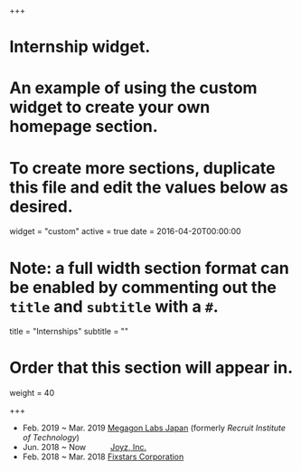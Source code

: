 +++
# Internship widget.
# An example of using the custom widget to create your own homepage section.
# To create more sections, duplicate this file and edit the values below as desired.
widget = "custom"
active = true
date = 2016-04-20T00:00:00

# Note: a full width section format can be enabled by commenting out the `title` and `subtitle` with a `#`.
title = "Internships"
subtitle = ""

# Order that this section will appear in.
weight = 40

+++

- Feb. 2019 ~ Mar. 2019 [Megagon Labs Japan](http://www.megagon.ai/) (formerly _Recruit Institute of Technology_)
- Jun. 2018 ~ Now &nbsp;&nbsp;&nbsp;&nbsp;&nbsp;&nbsp;&nbsp;&nbsp;&nbsp;&nbsp;[Joyz, Inc.](https://www.joyz.co.jp/)
- Feb. 2018 ~ Mar. 2018 [Fixstars Corporation](https://www.fixstars.com/en/)
